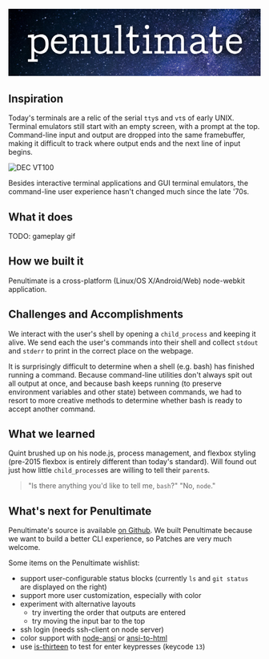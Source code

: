 ![Penultimate](https://raw.githubusercontent.com/qguv/penultimate/master/logo.png)

## Inspiration

Today's terminals are a relic of the serial `tty`s and `vt`s of early UNIX. Terminal emulators still start with an empty screen, with a prompt at the top. Command-line input and output are dropped into the same framebuffer, making it difficult to track where output ends and the next line of input begins.

![DEC VT100](https://upload.wikimedia.org/wikipedia/commons/thumb/9/99/DEC_VT100_terminal.jpg/270px-DEC_VT100_terminal.jpg)

Besides interactive terminal applications and GUI terminal emulators, the command-line user experience hasn't changed much since the late '70s.

## What it does

TODO: gameplay gif

## How we built it

Penultimate is a cross-platform (Linux/OS X/Android/Web) node-webkit application.

## Challenges and Accomplishments

We interact with the user's shell by opening a `child_process` and keeping it alive. We send each the user's commands into their shell and collect `stdout` and `stderr` to print in the correct place on the webpage.

It is surprisingly difficult to determine when a shell (e.g. bash) has finished running a command. Because command-line utilities don't always spit out all output at once, and because bash keeps running (to preserve environment variables and other state) between commands, we had to resort to more creative methods to determine whether bash is ready to accept another command.

## What we learned

Quint brushed up on his node.js, process management, and flexbox styling (pre-2015 flexbox is entirely different than today's standard). Will found out just how little `child_process`es are willing to tell their `parent`s.

> "Is there anything you'd like to tell me, `bash`?"
> "No, `node`."

## What's next for Penultimate

Penultimate's source is available [on Github](https://github.com/qguv/penultimate). We built Penultimate because we want to build a better CLI experience, so Patches are very much welcome.

Some items on the Penultimate wishlist:

  - support user-configurable status blocks (currently `ls` and `git status` are displayed on the right)
  - support more user customization, especially with color
  - experiment with alternative layouts
    - try inverting the order that outputs are entered
    - try moving the input bar to the top
  - ssh login (needs ssh-client on node server)
  - color support with [node-ansi](https://github.com/echicken/node-ansi) or [ansi-to-html](https://github.com/rburns/ansi-to-html)
  - use [is-thirteen](https://github.com/jezen/is-thirteen) to test for enter keypresses (keycode `13`)
